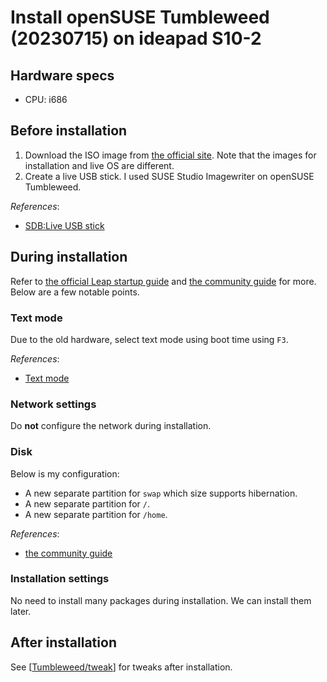 # Install openSUSE Tumbleweed (20230715) on ideapad S10-2

## Hardware specs

- CPU: i686

## Before installation

1. Download the ISO image from [the official site](https://get.opensuse.org/tumbleweed/#download). Note that the images for installation and live OS are different.
2. Create a live USB stick. I used SUSE Studio Imagewriter on openSUSE Tumbleweed.

*References*:

- [SDB:Live USB stick](https://en.opensuse.org/SDB:Live_USB_stick)

## During installation

Refer to [the official Leap startup guide]( https://doc.opensuse.org/documentation/leap/startup/html/book-startup/art-opensuse-installquick.html#sec-opensuse-installquick-install ) and [the community guide]( https://opensuse.github.io/openSUSE-docs-revamped-temp/yast_installer/ ) for more. Below are a few notable points.

### Text mode

Due to the old hardware, select text mode using boot time using `F3`.

*References*:

- [Text mode](https://en.opensuse.org/SDB:Installation_with_little_memory#Text_mode)

### Network settings

Do **not** configure the network during installation.

### Disk

Below is my configuration:

- A new separate partition for `swap` which size supports hibernation.
- A new separate partition for `/`.
- A new separate partition for `/home`.

*References*:

- [the community guide](https://opensuse.github.io/openSUSE-docs-revamped-temp/yast_installer/#about-partition-schemes)

### Installation settings

No need to install many packages during installation. We can install them later.

## After installation

See [[Tumbleweed/tweak]] for tweaks after installation.

[//begin]: # "Autogenerated link references for markdown compatibility"
[Tumbleweed/tweak]: tweak.md "Tweak openSUSE Tumbleweed on ThinkPad P1 Gen2"
[//end]: # "Autogenerated link references"
